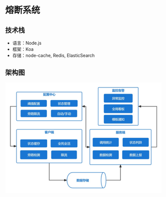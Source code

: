 # 熔断系统

## 技术栈

* 语言：Node.js
* 框架：Koa
* 存储：node-cache, Redis, ElasticSearch

## 架构图

 ![circuitbreaker][1]


[1]: ./circuitbreaker.jpg